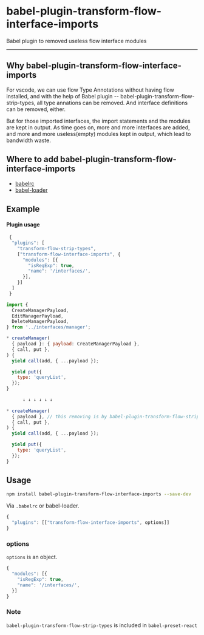 # babel-plugin-transform-flow-interface-imports

Babel plugin to removed useless flow interface modules

----

## Why babel-plugin-transform-flow-interface-imports

For vscode, we can use flow Type Annotations without having flow installed, and with the help of Babel plugin -- babel-plugin-transform-flow-strip-types, all type annations can be removed. And interface definitions can be removed, either.

But for those imported interfaces, the import statements and the modules are kept in output. As time goes on, more and more interfaces are added, and more and more useless(empty) modules kept in output, which lead to bandwidth waste.  

## Where to add babel-plugin-transform-flow-interface-imports

- [babelrc](https://babeljs.io/docs/usage/babelrc/)
- [babel-loader](https://github.com/babel/babel-loader)

## Example

#### Plugin usage

``` javascript
 {
  "plugins": [
    "transform-flow-strip-types",
    ["transform-flow-interface-imports", {
      "modules": [{
        "isRegExp": true,
        "name": '/interfaces/',
      }],
    }]
  ]
 }
```

```javascript
import {
  CreateManagerPayload,
  EditManagerPayload,
  DeleteManagerPayload,
} from '../interfaces/manager';

* createManager(
  { payload }: { payload: CreateManagerPayload },
  { call, put },
) {
  yield call(add, { ...payload });

  yield put({
    type: 'queryList',
  });
}

      ↓ ↓ ↓ ↓ ↓ ↓
      
* createManager(
  { payload }, // this removing is by babel-plugin-transform-flow-strip-types
  { call, put },
) {
  yield call(add, { ...payload });

  yield put({
    type: 'queryList',
  });
}
```

## Usage

```bash
npm install babel-plugin-transform-flow-interface-imports --save-dev
```

Via `.babelrc` or babel-loader.

```js
{
  "plugins": [["transform-flow-interface-imports", options]]
}
```

### options

`options` is an object.

```javascript
{
  "modules": [{
    "isRegExp": true,
    "name": '/interfaces/',
  }]
}
```
### Note

`babel-plugin-transform-flow-strip-types` is included in `babel-preset-react`